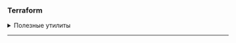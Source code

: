 ### Terraform

<details>
<summary>Полезные утилиты</summary>

- [terraform-switcher](https://tfswitch.warrensbox.com/) 
Инструмент командной строки позволяет легко переключаться
между различными версиями Terraform с помощью команды `tfswitch <version>`

- [terraform-docs](https://terraform-docs.io/user-guide/introduction/) 
Утилита автоматически генерирует описание ресурсов, переменных и зависимостей.  
Console команда:  
`terraform-docs markdown table --output-file README.md .`  
Docker команда:
```
docker run --rm --volume "$(pwd):/terraform-docs" -u $(id -u)\
quay.io/terraform-docs/terraform-docs:0.16.0 markdown /terraform-docs
```
- [terraform-switcher](https://tfswitch.warrensbox.com/) 
Инструмент командной строки позволяет легко переключаться
между различными версиями Terraform с помощью команды `tfswitch <version>`
</details>

---